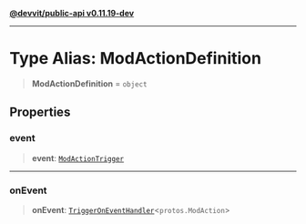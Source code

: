 [**@devvit/public-api v0.11.19-dev**](../README.md)

---

# Type Alias: ModActionDefinition

> **ModActionDefinition** = `object`

## Properties

<a id="event"></a>

### event

> **event**: [`ModActionTrigger`](ModActionTrigger.md)

---

<a id="onevent"></a>

### onEvent

> **onEvent**: [`TriggerOnEventHandler`](TriggerOnEventHandler.md)\<`protos.ModAction`\>
